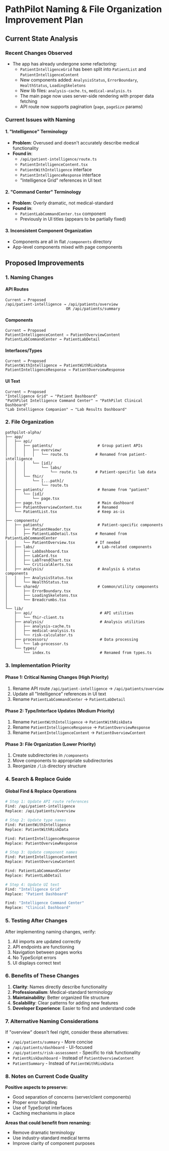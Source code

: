 # PathPilot Naming & File Organization Improvement Plan

## Current State Analysis

### Recent Changes Observed
- The app has already undergone some refactoring:
  - `PatientIntelligenceGrid` has been split into `PatientList` and `PatientIntelligenceContent`
  - New components added: `AnalysisStatus`, `ErrorBoundary`, `HealthStatus`, `LoadingSkeletons`
  - New lib files: `analysis-cache.ts`, `medical-analysis.ts`
  - The main page now uses server-side rendering with proper data fetching
  - API route now supports pagination (`page`, `pageSize` params)

### Current Issues with Naming

#### 1. **"Intelligence" Terminology**
- **Problem**: Overused and doesn't accurately describe medical functionality
- **Found in**:
  - `/api/patient-intelligence/route.ts`
  - `PatientIntelligenceContent.tsx`
  - `PatientWithIntelligence` interface
  - `PatientIntelligenceResponse` interface
  - "Intelligence Grid" references in UI text

#### 2. **"Command Center" Terminology**
- **Problem**: Overly dramatic, not medical-standard
- **Found in**:
  - `PatientLabCommandCenter.tsx` component
  - Previously in UI titles (appears to be partially fixed)

#### 3. **Inconsistent Component Organization**
- Components are all in flat `/components` directory
- App-level components mixed with page components

## Proposed Improvements

### 1. Naming Changes

#### API Routes
```
Current → Proposed
/api/patient-intelligence → /api/patients/overview
                           OR /api/patients/summary
```

#### Components
```
Current → Proposed
PatientIntelligenceContent → PatientOverviewContent
PatientLabCommandCenter → PatientLabDetail
```

#### Interfaces/Types
```
Current → Proposed
PatientWithIntelligence → PatientWithRiskData
PatientIntelligenceResponse → PatientOverviewResponse
```

#### UI Text
```
Current → Proposed
"Intelligence Grid" → "Patient Dashboard"
"PathPilot Intelligence Command Center" → "PathPilot Clinical Dashboard"
"Lab Intelligence Companion" → "Lab Results Dashboard"
```

### 2. File Organization

```
pathpilot-alpha/
├── app/
│   ├── api/
│   │   ├── patients/                    # Group patient APIs
│   │   │   ├── overview/
│   │   │   │   └── route.ts            # Renamed from patient-intelligence
│   │   │   └── [id]/
│   │   │       └── labs/
│   │   │           └── route.ts        # Patient-specific lab data
│   │   └── fhir/
│   │       └── [...path]/
│   │           └── route.ts
│   ├── patients/                        # Rename from "patient"
│   │   └── [id]/
│   │       └── page.tsx
│   ├── page.tsx                         # Main dashboard
│   ├── PatientOverviewContent.tsx       # Renamed
│   └── PatientList.tsx                  # Keep as-is
│
├── components/
│   ├── patients/                        # Patient-specific components
│   │   ├── PatientHeader.tsx
│   │   ├── PatientLabDetail.tsx        # Renamed from PatientLabCommandCenter
│   │   └── PatientOverview.tsx         # If needed
│   ├── labs/                            # Lab-related components
│   │   ├── LabDashboard.tsx
│   │   ├── LabCard.tsx
│   │   ├── LabTrendChart.tsx
│   │   └── CriticalAlerts.tsx
│   ├── analysis/                        # Analysis & status components
│   │   ├── AnalysisStatus.tsx
│   │   └── HealthStatus.tsx
│   └── shared/                          # Common/utility components
│       ├── ErrorBoundary.tsx
│       ├── LoadingSkeletons.tsx
│       └── Breadcrumbs.tsx
│
└── lib/
    ├── api/                              # API utilities
    │   └── fhir-client.ts
    ├── analysis/                         # Analysis utilities
    │   ├── analysis-cache.ts
    │   ├── medical-analysis.ts
    │   └── risk-calculator.ts
    ├── processors/                       # Data processing
    │   └── lab-processor.ts
    └── types/
        └── index.ts                      # Renamed from types.ts

```

### 3. Implementation Priority

#### Phase 1: Critical Naming Changes (High Priority)
1. Rename API route `/api/patient-intelligence` → `/api/patients/overview`
2. Update all "Intelligence" references in UI text
3. Rename `PatientLabCommandCenter` → `PatientLabDetail`

#### Phase 2: Type/Interface Updates (Medium Priority)
1. Rename `PatientWithIntelligence` → `PatientWithRiskData`
2. Rename `PatientIntelligenceResponse` → `PatientOverviewResponse`
3. Rename `PatientIntelligenceContent` → `PatientOverviewContent`

#### Phase 3: File Organization (Lower Priority)
1. Create subdirectories in `/components`
2. Move components to appropriate subdirectories
3. Reorganize `/lib` directory structure

### 4. Search & Replace Guide

#### Global Find & Replace Operations
```bash
# Step 1: Update API route references
Find: /api/patient-intelligence
Replace: /api/patients/overview

# Step 2: Update type names
Find: PatientWithIntelligence
Replace: PatientWithRiskData

Find: PatientIntelligenceResponse
Replace: PatientOverviewResponse

# Step 3: Update component names
Find: PatientIntelligenceContent
Replace: PatientOverviewContent

Find: PatientLabCommandCenter
Replace: PatientLabDetail

# Step 4: Update UI text
Find: "Intelligence Grid"
Replace: "Patient Dashboard"

Find: "Intelligence Command Center"
Replace: "Clinical Dashboard"
```

### 5. Testing After Changes

After implementing naming changes, verify:
1. All imports are updated correctly
2. API endpoints are functioning
3. Navigation between pages works
4. No TypeScript errors
5. UI displays correct text

### 6. Benefits of These Changes

1. **Clarity**: Names directly describe functionality
2. **Professionalism**: Medical-standard terminology
3. **Maintainability**: Better organized file structure
4. **Scalability**: Clear patterns for adding new features
5. **Developer Experience**: Easier to find and understand code

### 7. Alternative Naming Considerations

If "overview" doesn't feel right, consider these alternatives:

- `/api/patients/summary` - More concise
- `/api/patients/dashboard` - UI-focused
- `/api/patients/risk-assessment` - Specific to risk functionality
- `PatientRiskDashboard` - Instead of `PatientOverviewContent`
- `PatientSummary` - Instead of `PatientWithRiskData`

### 8. Notes on Current Code Quality

**Positive aspects to preserve:**
- Good separation of concerns (server/client components)
- Proper error handling
- Use of TypeScript interfaces
- Caching mechanisms in place

**Areas that could benefit from renaming:**
- Remove dramatic terminology
- Use industry-standard medical terms
- Improve clarity of component purposes